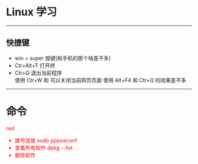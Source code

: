 # Linux 学习
***
## 快捷键
- win = super 按键(和手机的那个啥差不多)
- Ctr+Alt+T  打开终
- Ctr+Q 退出当前程序
<br>  使用 Ctr+W 和 可以关闭当前网页页面 使用 Alt+F4 和 Ctr+Q 的效果差不多





***

# 命令

<font color=red>red
- 拨号连接 sudo pppoeconf
- 查看所有软件 dpkg --list
- 删除软件 <br>
